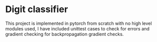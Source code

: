 # Digit classifier

This project is implemented in pytorch from scratch with no high level modules used, I have included unittest cases to check for errors and gradient checking for backpropagation gradient checks.  
